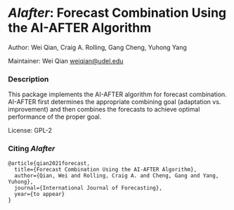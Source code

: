 # *AIafter*: Forecast Combination Using the AI-AFTER Algorithm

Author: Wei Qian, Craig A. Rolling, Gang Cheng, Yuhong Yang

Maintainer: Wei Qian <weiqian@udel.edu>

### Description

This package implements the AI-AFTER algorithm for forecast combination. AI-AFTER first determines the appropriate combining goal (adaptation vs. improvement) and then combines the forecasts to achieve optimal performance of the proper goal.

License: GPL-2

### Citing *AIafter*

    @article{qian2021forecast,
      title={Forecast Combination Using the AI-AFTER Algorithm},
      author={Qian, Wei and Rolling, Craig A. and Cheng, Gang and Yang, Yuhong},
      journal={International Journal of Forecasting},
      year={to appear}
    }
  
